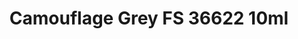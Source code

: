 ---
layout: product
title: "Camouflage Grey FS 36622 10ml"
price: "330" 
desc: "Nitro 10mL"
img_path: "/assets/img/RC254.webp"
brand: "AK "
available: true
special_offer: false
new: false
soon: false
cat: "020000"
subcat: "020200"
subsubcat: "020201"
sifra: "RC254"
popular: false
spec: false
---